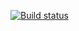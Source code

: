 [![Build status](https://ci.appveyor.com/api/projects/status/i7464y1fsrb76ybw?svg=true)](https://ci.appveyor.com/project/marinagagarina/2-1a)
